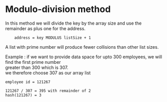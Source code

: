 # Modulo-division method

In this method we will divide the key by the array size and use the remainder as plus one for the address.

```
    address = key MODULUS listSize + 1
```

A list with prime number will produce fewer collisions than other list sizes.

Example : if we want to provide data space for upto 300 employees, we will find the first prime number <br/> greater than 300 which is 307.<br/>
we therefore choose 307 as our array list <br/>

```
employee id = 121267

121267 / 307 = 395 with remainder of 2
hash(121267) = 3

```